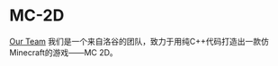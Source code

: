 # MC-2D

[Our Team](https://www.luogu.com.cn/team/98501)
我们是一个来自洛谷的团队，致力于用纯C++代码打造出一款仿Minecraft的游戏——MC 2D。
